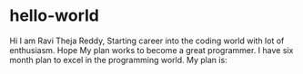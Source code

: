 # hello-world
Hi 
I am Ravi Theja Reddy, 
Starting career into the coding world with lot of enthusiasm. Hope My plan works to become a great programmer.
I have six month plan to excel in the programming world.
My plan is:
